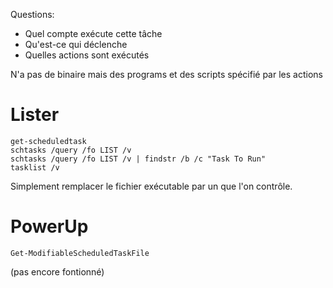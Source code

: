 Questions:
* Quel compte exécute cette tâche
* Qu'est-ce qui déclenche
* Quelles actions sont exécutés

N'a pas de binaire mais des programs et des scripts spécifié par les actions

# Lister
~~~~~~~~~~~~~~~~~~~~~~~~~~~~~~~~~
get-scheduledtask
schtasks /query /fo LIST /v
schtasks /query /fo LIST /v | findstr /b /c "Task To Run"
tasklist /v
~~~~~~~~~~~~~~~~~~~~~~~~~~~~~~~~~


Simplement remplacer le fichier exécutable par un que l'on contrôle.

# PowerUp
~~~~~~~~~~~~~~~~~~~~~~~~~~~~~~~~~
Get-ModifiableScheduledTaskFile
~~~~~~~~~~~~~~~~~~~~~~~~~~~~~~~~~
 (pas encore fontionné)